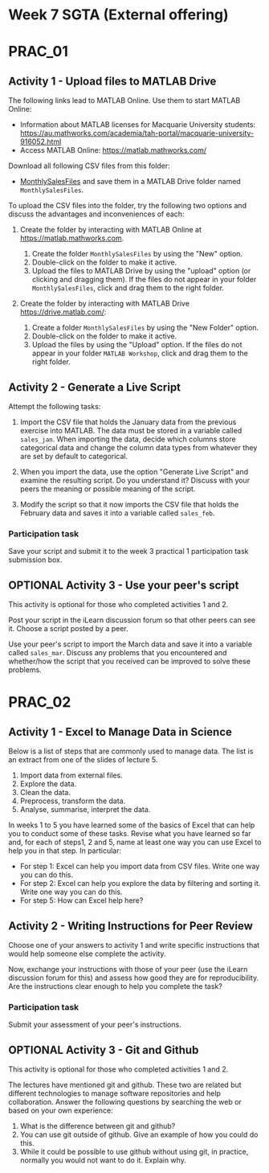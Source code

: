 # Week 7 SGTA (External offering)
# PRAC_01

## Activity 1 - Upload files to MATLAB Drive

The following links lead to MATLAB Online. Use them to start MATLAB Online:

* Information about MATLAB licenses for Macquarie University students: https://au.mathworks.com/academia/tah-portal/macquarie-university-916052.html
* Access MATLAB Online: https://matlab.mathworks.com/

Download all following CSV files from this folder:
* [MonthlySalesFiles](MonthlySalesFiles) 
and save them in a MATLAB Drive folder named `MonthlySalesFiles`.

To upload the CSV files into the folder, try the following two options and discuss the advantages and inconveniences of each:

1. Create the folder by interacting with MATLAB Online at https://matlab.mathworks.com.
    1. Create the folder `MonthlySalesFiles` by using the "New" option.
    2. Double-click on the folder to make it active.
    3. Upload the files to MATLAB Drive by using the "upload" option (or clicking and dragging them).
    If the files do not appear in your folder `MonthlySalesFiles`, click and drag them to the right folder.

2. Create the folder by interacting with MATLAB Drive https://drive.matlab.com/:
    1. Create a folder `MonthlySalesFiles` by using the "New Folder" option.
    2. Double-click on the folder to make it active.
    3. Upload the files by using the "Upload" option.
    If the files do not appear in your folder `MATLAB Workshop`, click and drag them to the right folder.

## Activity 2 - Generate a Live Script

Attempt the following tasks:

1. Import the CSV file that holds the January data from the previous exercise into MATLAB. The data must be stored in a variable called `sales_jan`. When importing the data, decide which columns store categorical data and change the column data types from whatever they are set by default to categorical.

2. When you import the data, use the option "Generate Live Script" and examine the resulting script. Do you understand it? Discuss with your peers the meaning or possible meaning of the script.

3. Modify the script so that it now imports the CSV file that holds the February data and saves it into a variable called `sales_feb`.

### Participation task

Save your script and submit it to the week 3 practical 1 participation task submission box.

## OPTIONAL Activity 3 - Use your peer's script

This activity is optional for those who completed activities 1 and 2.

Post your script in the iLearn discussion forum so that other peers can see it. Choose a script posted by a peer.

Use your peer's script to import the March data and save it into a variable called `sales_mar`. Discuss any problems that you encountered and whether/how the script that you received can be improved to solve these problems.

# PRAC_02

## Activity 1 - Excel to Manage Data in Science

Below is a list of steps that are commonly used to manage data. The list is an extract from one of the slides of lecture 5.

  1. Import data from external files.
  2. Explore the data.
  3. Clean the data.
  4. Preprocess, transform the data.
  5. Analyse, summarise, interpret the data.

In weeks 1 to 5 you have learned some of the basics of Excel that can help you to conduct some of these tasks. Revise what you have learned so far and, for each of steps1, 2 and 5, name at least one way you can use Excel to help you in that step. In particular:

* For step 1: Excel can help you import data from CSV files. Write one way you can do this.
* For step 2: Excel can help you explore the data by filtering and sorting it. Write one way you can do this.
* For step 5: How can Excel help here?

## Activity 2 - Writing Instructions for Peer Review

Choose one of your answers to activity 1 and write specific instructions that would help someone else complete the activity.

Now, exchange your instructions with those of your peer (use the iLearn discussion forum for this) and assess how good they are for reproducibility. Are the instructions clear enough to help you complete the task?

### Participation task

Submit your assessment of your peer's instructions.


## OPTIONAL Activity 3 - Git and Github

This activity is optional for those who completed activities 1 and 2.

The lectures have mentioned git and github. These two are related but different technologies to manage software repositories and help collaboration. Answer the following questions by searching the web or based on your own experience:

1. What is the difference between git and github?
2. You can use git outside of github. Give an example of how you could do this.
3. While it could be possible to use github without using git, in practice, normally you would not want to do it. Explain why.
